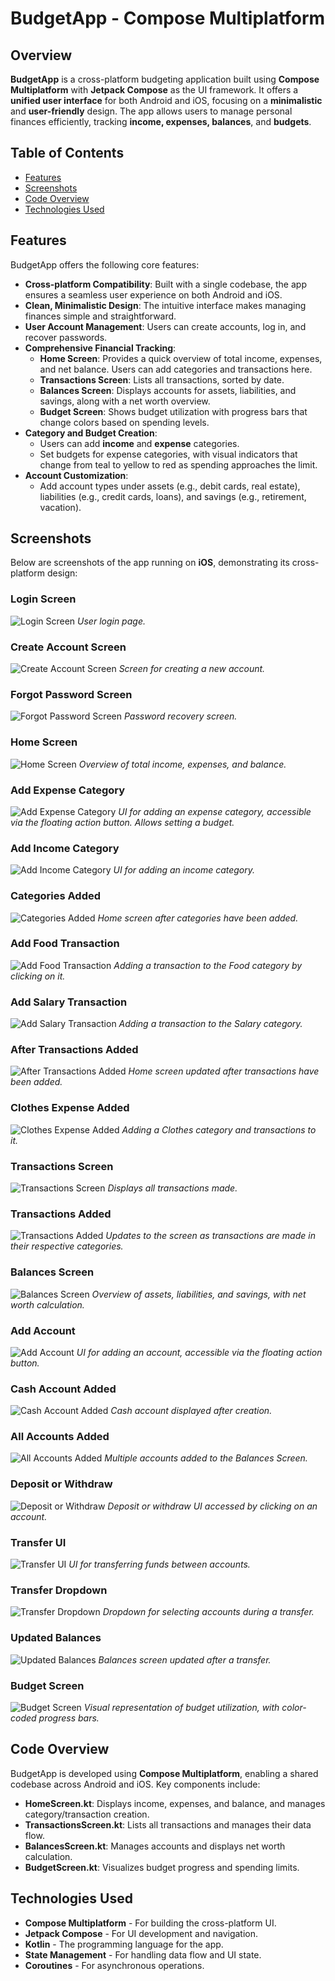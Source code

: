 # BudgetApp - Compose Multiplatform

## Overview
**BudgetApp** is a cross-platform budgeting application built using **Compose Multiplatform** with **Jetpack Compose** as the UI framework. It offers a **unified user interface** for both Android and iOS, focusing on a **minimalistic** and **user-friendly** design. The app allows users to manage personal finances efficiently, tracking **income, expenses, balances**, and **budgets**.

## Table of Contents
- [Features](#features)
- [Screenshots](#screenshots)
- [Code Overview](#code-overview)
- [Technologies Used](#technologies-used)

## Features
BudgetApp offers the following core features:
- **Cross-platform Compatibility**: Built with a single codebase, the app ensures a seamless user experience on both Android and iOS.
- **Clean, Minimalistic Design**: The intuitive interface makes managing finances simple and straightforward.
- **User Account Management**: Users can create accounts, log in, and recover passwords.
- **Comprehensive Financial Tracking**:
  - **Home Screen**: Provides a quick overview of total income, expenses, and net balance. Users can add categories and transactions here.
  - **Transactions Screen**: Lists all transactions, sorted by date.
  - **Balances Screen**: Displays accounts for assets, liabilities, and savings, along with a net worth overview.
  - **Budget Screen**: Shows budget utilization with progress bars that change colors based on spending levels.
- **Category and Budget Creation**:
  - Users can add **income** and **expense** categories.
  - Set budgets for expense categories, with visual indicators that change from teal to yellow to red as spending approaches the limit.
- **Account Customization**:
  - Add account types under assets (e.g., debit cards, real estate), liabilities (e.g., credit cards, loans), and savings (e.g., retirement, vacation).

## Screenshots

Below are screenshots of the app running on **iOS**, demonstrating its cross-platform design:

### Login Screen
![Login Screen](./ThirdWheel%20Screenshots/Login/Login%20Screen.png)
*User login page.*

### Create Account Screen
![Create Account Screen](./ThirdWheel%20Screenshots/Login/Create%20Account%20Screen.png)
*Screen for creating a new account.*

### Forgot Password Screen
![Forgot Password Screen](./ThirdWheel%20Screenshots/Login/Forgot%20Password%20Screen.png)
*Password recovery screen.*

### Home Screen
![Home Screen](./ThirdWheel%20Screenshots/Home/Home%20Screen.png)
*Overview of total income, expenses, and balance.*

### Add Expense Category
![Add Expense Category](./ThirdWheel%20Screenshots/Home/Add%20Expense%20Category.png)
*UI for adding an expense category, accessible via the floating action button. Allows setting a budget.*

### Add Income Category
![Add Income Category](./ThirdWheel%20Screenshots/Home/Add%20Income%20Category.png)
*UI for adding an income category.*

### Categories Added
![Categories Added](./ThirdWheel%20Screenshots/Home/After%20Categories%20Added.png)
*Home screen after categories have been added.*

### Add Food Transaction
![Add Food Transaction](./ThirdWheel%20Screenshots/Home/Add%20Food%20Transaction.png)
*Adding a transaction to the Food category by clicking on it.*

### Add Salary Transaction
![Add Salary Transaction](./ThirdWheel%20Screenshots/Home/Add%20Salary%20Transaction.png)
*Adding a transaction to the Salary category.*

### After Transactions Added
![After Transactions Added](./ThirdWheel%20Screenshots/Home/After%20Transactions%20Added.png)
*Home screen updated after transactions have been added.*

### Clothes Expense Added
![Clothes Expense Added](./ThirdWheel%20Screenshots/Home/Clothes%20Expense%20Added.png)
*Adding a Clothes category and transactions to it.*

### Transactions Screen
![Transactions Screen](./ThirdWheel%20Screenshots/Transactions/Transactions%20Screen.png)
*Displays all transactions made.*

### Transactions Added
![Transactions Added](./ThirdWheel%20Screenshots/Transactions/Transactions%20Added.png)
*Updates to the screen as transactions are made in their respective categories.*

### Balances Screen
![Balances Screen](./ThirdWheel%20Screenshots/Balances/Balances%20Screen.png)
*Overview of assets, liabilities, and savings, with net worth calculation.*

### Add Account
![Add Account](./ThirdWheel%20Screenshots/Balances/Add%20Account.png)
*UI for adding an account, accessible via the floating action button.*

### Cash Account Added
![Cash Account Added](./ThirdWheel%20Screenshots/Balances/Cash%20Account%20Added.png)
*Cash account displayed after creation.*

### All Accounts Added
![All Accounts Added](./ThirdWheel%20Screenshots/Balances/All%20Accounts%20Added.png)
*Multiple accounts added to the Balances Screen.*

### Deposit or Withdraw
![Deposit or Withdraw](./ThirdWheel%20Screenshots/Balances/Deposit%20or%20Withdraw.png)
*Deposit or withdraw UI accessed by clicking on an account.*

### Transfer UI
![Transfer UI](./ThirdWheel%20Screenshots/Balances/Transfer.png)
*UI for transferring funds between accounts.*

### Transfer Dropdown
![Transfer Dropdown](./ThirdWheel%20Screenshots/Balances/Transfer%20Dropdown.png)
*Dropdown for selecting accounts during a transfer.*

### Updated Balances
![Updated Balances](./ThirdWheel%20Screenshots/Balances/Accounts%20Updated.png)
*Balances screen updated after a transfer.*

### Budget Screen
![Budget Screen](./images/budget_screen.png)
*Visual representation of budget utilization, with color-coded progress bars.*

## Code Overview
BudgetApp is developed using **Compose Multiplatform**, enabling a shared codebase across Android and iOS. Key components include:
- **HomeScreen.kt**: Displays income, expenses, and balance, and manages category/transaction creation.
- **TransactionsScreen.kt**: Lists all transactions and manages their data flow.
- **BalancesScreen.kt**: Manages accounts and displays net worth calculation.
- **BudgetScreen.kt**: Visualizes budget progress and spending limits.

## Technologies Used
- **Compose Multiplatform** - For building the cross-platform UI.
- **Jetpack Compose** - For UI development and navigation.
- **Kotlin** - The programming language for the app.
- **State Management** - For handling data flow and UI state.
- **Coroutines** - For asynchronous operations.

